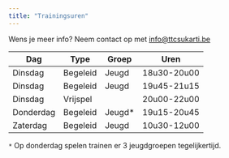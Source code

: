 ```yaml
---
title: "Trainingsuren"
---
```

Wens je meer info? Neem contact op met <a href="mailto:info@ttcsukarti.be">info@ttcsukarti.be</a> 

| Dag       | Type     | Groep  | Uren        |
|-----------|----------|--------|-------------|
| Dinsdag   | Begeleid | Jeugd  | 18u30-20u00 |
| Dinsdag   | Begeleid | Jeugd  | 19u45-21u15 |
| Dinsdag   | Vrijspel |        | 20u00-22u00 |
| Donderdag | Begeleid | Jeugd* | 19u15-20u45 |
| Zaterdag  | Begeleid | Jeugd  | 10u30-12u00 |

`*` Op donderdag spelen trainen er 3 jeugdgroepen tegelijkertijd.

